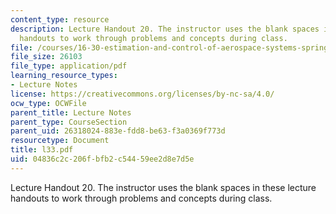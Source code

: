 ```yaml
---
content_type: resource
description: Lecture Handout 20. The instructor uses the blank spaces in these lecture
  handouts to work through problems and concepts during class.
file: /courses/16-30-estimation-and-control-of-aerospace-systems-spring-2004/04836c2c206fbfb2c54459ee2d8e7d5e_l33.pdf
file_size: 26103
file_type: application/pdf
learning_resource_types:
- Lecture Notes
license: https://creativecommons.org/licenses/by-nc-sa/4.0/
ocw_type: OCWFile
parent_title: Lecture Notes
parent_type: CourseSection
parent_uid: 26318024-883e-fdd8-be63-f3a0369f773d
resourcetype: Document
title: l33.pdf
uid: 04836c2c-206f-bfb2-c544-59ee2d8e7d5e
---
```

Lecture Handout 20. The instructor uses the blank spaces in these lecture handouts to work through problems and concepts during class.